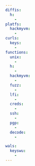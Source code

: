 ```yaml
---
diffis:
  h:
    -
platfs:
  hackmyvm:
    -
curls:
  keys:
    -
functions:
  unix:
    -
  h:
    -
  hackmyvm:
    -
  fuzz:
    -
  lfi:
    -
  creds:
    -
  ssh:
    -
  pgp:
    -
  decode:
    -

wals:
  keyswu:
    -
---
```

